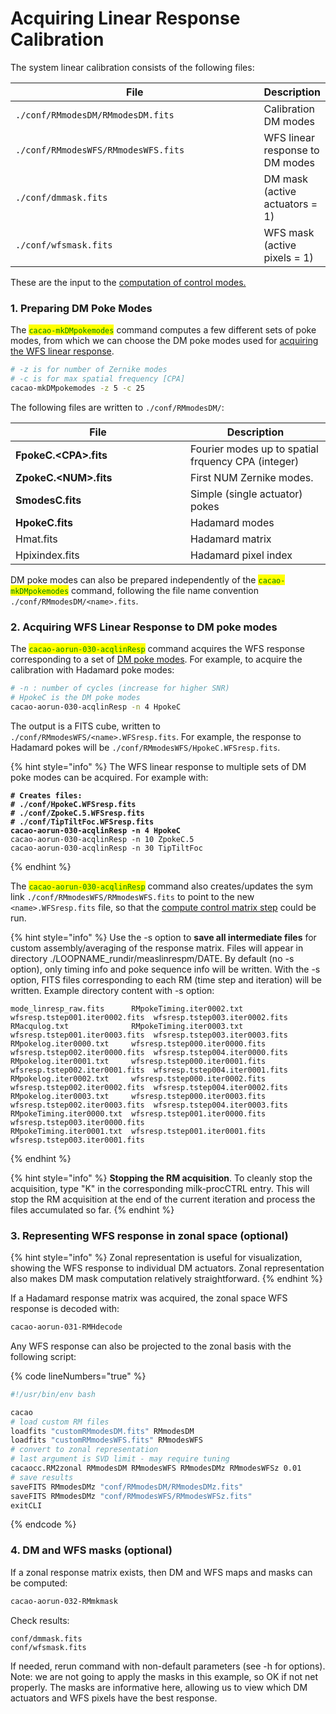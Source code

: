 # Acquiring Linear Response Calibration

The system linear calibration consists of the following files:

<table><thead><tr><th width="382">File</th><th>Description</th></tr></thead><tbody><tr><td><code>./conf/RMmodesDM/RMmodesDM.fits</code></td><td>Calibration DM modes</td></tr><tr><td><code>./conf/RMmodesWFS/RMmodesWFS.fits</code></td><td>WFS linear response to DM modes</td></tr><tr><td><code>./conf/dmmask.fits</code></td><td>DM mask (active actuators = 1)</td></tr><tr><td><code>./conf/wfsmask.fits</code></td><td>WFS mask (active pixels = 1)</td></tr></tbody></table>

These are the input to the [computation of control modes.](../tech-notes/computing-control-modes-basics.md)

### 1. Preparing DM Poke Modes

The <mark style="color:green;">`cacao-mkDMpokemodes`</mark> command computes a few different sets of poke modes, from which we can choose the DM poke modes used for [acquiring the WFS linear response](acquiring-linear-response-calibration.md#5.2.-acquiring-wfs-linear-response-to-dm-poke-modes).

```bash
# -z is for number of Zernike modes
# -c is for max spatial frequency [CPA]
cacao-mkDMpokemodes -z 5 -c 25
```

The following files are written to `./conf/RMmodesDM/`:

<table><thead><tr><th width="264">File</th><th>Description</th></tr></thead><tbody><tr><td><strong>FpokeC.&#x3C;CPA>.fits</strong></td><td>Fourier modes up to spatial frquency CPA (integer)</td></tr><tr><td><strong>ZpokeC.&#x3C;NUM>.fits</strong></td><td>First NUM Zernike modes.</td></tr><tr><td><strong>SmodesC.fits</strong></td><td>Simple (single actuator) pokes</td></tr><tr><td><strong>HpokeC.fits</strong></td><td>Hadamard modes</td></tr><tr><td>Hmat.fits</td><td>Hadamard matrix</td></tr><tr><td>Hpixindex.fits</td><td>Hadamard pixel index</td></tr></tbody></table>

DM poke modes can also be prepared independently of the <mark style="color:green;">`cacao-mkDMpokemodes`</mark> command, following the file name convention `./conf/RMmodesDM/<name>.fits`.

### 2. Acquiring WFS Linear Response to DM poke modes

The <mark style="color:green;">`cacao-aorun-030-acqlinResp`</mark> command acquires the WFS response corresponding to a set of [DM poke modes](acquiring-linear-response-calibration.md#5.1.-preparing-dm-poke-modes). For example, to acquire the calibration with Hadamard poke modes:&#x20;

```bash
# -n : number of cycles (increase for higher SNR)
# HpokeC is the DM poke modes
cacao-aorun-030-acqlinResp -n 4 HpokeC
```

The output is a FITS cube, written to `./conf/RMmodesWFS/<name>.WFSresp.fits`. For example, the response to Hadamard pokes will be `./conf/RMmodesWFS/HpokeC.WFSresp.fits`.&#x20;

{% hint style="info" %}
The WFS linear response to multiple sets of DM poke modes can be acquired. For example with:

<pre class="language-bash"><code class="lang-bash"><strong># Creates files: 
</strong><strong># ./conf/HpokeC.WFSresp.fits
</strong><strong># ./conf/ZpokeC.5.WFSresp.fits
</strong><strong># ./conf/TipTiltFoc.WFSresp.fits
</strong><strong>cacao-aorun-030-acqlinResp -n 4 HpokeC
</strong>cacao-aorun-030-acqlinResp -n 10 ZpokeC.5
cacao-aorun-030-acqlinResp -n 30 TipTiltFoc
</code></pre>
{% endhint %}

The <mark style="color:green;">`cacao-aorun-030-acqlinResp`</mark> command also creates/updates the sym link `./conf/RMmodesWFS/RMmodesWFS.fits` to point to the new `<name>.WFSresp.fits` file, so that the [compute control matrix step](acquiring-linear-response-calibration.md#6.-computing-control-matrix) could be run.

{% hint style="info" %}
Use the -s option to **save all intermediate files** for custom assembly/averaging of the response matrix. Files will appear in directory ./LOOPNAME\_rundir/measlinrespm/DATE. By default (no -s option), only timing info and poke sequence info will be written. With the -s option, FITS files corresponding to each RM (time step and iteration) will be written. Example directory content with -s option:

```
mode_linresp_raw.fits      RMpokeTiming.iter0002.txt       wfsresp.tstep001.iter0002.fits  wfsresp.tstep003.iter0002.fits
RMacqulog.txt              RMpokeTiming.iter0003.txt       wfsresp.tstep001.iter0003.fits  wfsresp.tstep003.iter0003.fits
RMpokelog.iter0000.txt     wfsresp.tstep000.iter0000.fits  wfsresp.tstep002.iter0000.fits  wfsresp.tstep004.iter0000.fits
RMpokelog.iter0001.txt     wfsresp.tstep000.iter0001.fits  wfsresp.tstep002.iter0001.fits  wfsresp.tstep004.iter0001.fits
RMpokelog.iter0002.txt     wfsresp.tstep000.iter0002.fits  wfsresp.tstep002.iter0002.fits  wfsresp.tstep004.iter0002.fits
RMpokelog.iter0003.txt     wfsresp.tstep000.iter0003.fits  wfsresp.tstep002.iter0003.fits  wfsresp.tstep004.iter0003.fits
RMpokeTiming.iter0000.txt  wfsresp.tstep001.iter0000.fits  wfsresp.tstep003.iter0000.fits
RMpokeTiming.iter0001.txt  wfsresp.tstep001.iter0001.fits  wfsresp.tstep003.iter0001.fits

```
{% endhint %}

{% hint style="info" %}
**Stopping the RM acquisition**. To cleanly stop the acquisition, type "K" in the corresponding milk-procCTRL entry. This will stop the RM acquisition at the end of the current iteration and process the files accumulated so far.&#x20;
{% endhint %}

### 3. Representing WFS response in zonal space (optional)

{% hint style="info" %}
Zonal representation is useful for visualization, showing the WFS response to individual DM actuators. Zonal representation also makes DM mask computation relatively straightforward.
{% endhint %}

If a Hadamard response matrix was acquired, the zonal space WFS response is decoded with:

```bash
cacao-aorun-031-RMHdecode
```

Any WFS response can also be projected to the zonal basis with the following script:

{% code lineNumbers="true" %}
```bash
#!/usr/bin/env bash

cacao
# load custom RM files
loadfits "customRMmodesDM.fits" RMmodesDM
loadfits "customRMmodesWFS.fits" RMmodesWFS
# convert to zonal representation
# last argument is SVD limit - may require tuning
cacaocc.RM2zonal RMmodesDM RMmodesWFS RMmodesDMz RMmodesWFSz 0.01
# save results
saveFITS RMmodesDMz "conf/RMmodesDM/RMmodesDMz.fits"
saveFITS RMmodesDMz "conf/RMmodesWFS/RMmodesWFSz.fits"
exitCLI
```
{% endcode %}

### 4. DM and WFS masks (optional)

If a zonal response matrix exists, then DM and WFS maps and masks can be computed:

```bash
cacao-aorun-032-RMmkmask
```

Check results:

```
conf/dmmask.fits
conf/wfsmask.fits
```

If needed, rerun command with non-default parameters (see -h for options). Note: we are not going to apply the masks in this example, so OK if not net properly. The masks are informative here, allowing us to view which DM actuators and WFS pixels have the best response.

